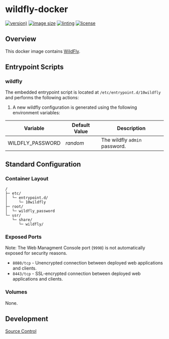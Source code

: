 # wildfly-docker

[![version)](https://img.shields.io/docker/v/crashvb/wildfly/18)](https://hub.docker.com/repository/docker/crashvb/wildfly)
[![image size](https://img.shields.io/docker/image-size/crashvb/wildfly/18)](https://hub.docker.com/repository/docker/crashvb/wildfly)
[![linting](https://img.shields.io/badge/linting-hadolint-yellow)](https://github.com/hadolint/hadolint)
[![license](https://img.shields.io/github/license/crashvb/wildfly-docker.svg)](https://github.com/crashvb/wildfly-docker/blob/master/LICENSE.md)

## Overview

This docker image contains [WildFly](https://wildfly.org/).

## Entrypoint Scripts

### wildfly

The embedded entrypoint script is located at `/etc/entrypoint.d/10wildfly` and performs the following actions:

1. A new wildfly configuration is generated using the following environment variables:

 | Variable | Default Value | Description |
 | ---------| ------------- | ----------- |
 | WILDFLY\_PASSWORD | _random_ | The wildfly `admin` password. |

## Standard Configuration

### Container Layout

```
/
├─ etc/
│  └─ entrypoint.d/
│     └─ 10wildfly
├─ root/
│  └─ wildfly_password
└─ usr/
   └─ share/
      └─ wildfly/
```

### Exposed Ports

Note: The Web Managment Console port (`9990`) is not automatically exposed for security reasons.

* `8080/tcp` - Unencrypted connection between deployed web applications and clients.
* `8443/tcp` - SSL-encrypted connection between deployed web applications and clients.

### Volumes

None.

## Development

[Source Control](https://github.com/crashvb/wildfly-docker)

